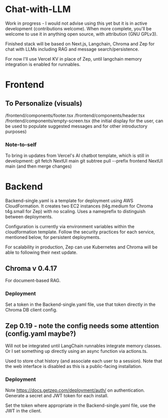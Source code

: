 # Chat-with-LLM
Work in progress - I would not advise using this yet but it is in active development (contributions welcome). When more complete, you'll be welcome to use it in anything open source, with attribution (GNU GPLv3).

Finished stack will be based on Next.js, Langchain, Chroma and Zep for chat with LLMs including RAG and message search/persistence.
 
For now I'll use Vercel KV in place of Zep, until langchain memory integration is enabled for runnables.

# Frontend

## To Personalize (visuals)
/frontend/components/footer.tsx
/frontend/components/header.tsx
/frontend/components/empty-screen.tsx (the initial display for the user, can be used to populate suggested messages and for other introductory purposes)

### Note-to-self
To bring in updates from Vercel's AI chatbot template, which is still in development:
git fetch NextUI main
git subtree pull --prefix frontend NextUI main
(and then merge changes)

# Backend
Backend-single.yaml is a template for deployment using AWS CloudFormation. It creates two EC2 instances (t4g.medium for Chroma t4g.small for Zep) with no scaling. Uses a nameprefix to distinguish between deployments.

Configuration is currently via environment variables within the cloudformation template. Follow the security practices for each service, mentioned below, for persistent deployments.

For scalability in production, Zep can use Kubernetes and Chroma will be able to following their next update.

## Chroma v 0.4.17
For document-based RAG.

### Deployment
Set a token in the Backend-single.yaml file, use that token directly in the Chroma DB client config.

## Zep 0.19 - note the config needs some attention (config.yaml maybe?)
Will not be integrated until LangChain runnables integrate memory classes. Or I set something up directly using an async function via actions.ts.

Used to store chat history (and associate each user to a session). Note that the web interface is disabled as this is a public-facing installation.

### Deployment
Note https://docs.getzep.com/deployment/auth/ on authentication. Generate a secret and JWT token for each install.

Set the token where appropriate in the Backend-single.yaml file, use the JWT in the client.